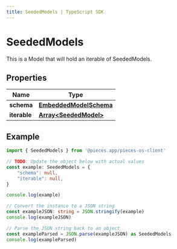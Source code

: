 ```yaml
---
title: SeededModels | TypeScript SDK
---
```



# SeededModels

This is a Model that will hold an iterable of SeededModels.

## Properties

Name | Type
------------ | -------------
**schema** | [**EmbeddedModelSchema**](EmbeddedModelSchema)
**iterable** | [**Array&lt;SeededModel&gt;**](SeededModel)

## Example

```typescript
import { SeededModels } from '@pieces.app/pieces-os-client'

// TODO: Update the object below with actual values
const example: SeededModels = {
    "schema": null,
    "iterable": null,
}

console.log(example)

// Convert the instance to a JSON string
const exampleJSON: string = JSON.stringify(example)
console.log(exampleJSON)

// Parse the JSON string back to an object
const exampleParsed = JSON.parse(exampleJSON) as SeededModels
console.log(exampleParsed)
```


